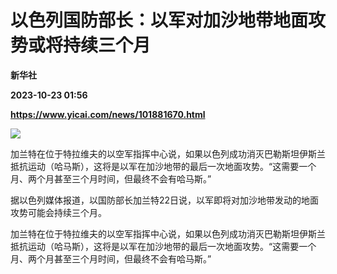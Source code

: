 # 以色列国防部长：以军对加沙地带地面攻势或将持续三个月
**新华社**

**2023-10-23 01:56**

**https://www.yicai.com/news/101881670.html**

![](https://imgcdn.yicai.com/uppics/slides/2023/10/6e88fd426c01c436e4c8d864e91ff6e5.jpg)

加兰特在位于特拉维夫的以空军指挥中心说，如果以色列成功消灭巴勒斯坦伊斯兰抵抗运动（哈马斯），这将是以军在加沙地带的最后一次地面攻势。“这需要一个月、两个月甚至三个月时间，但最终不会有哈马斯。”

据以色列媒体报道，以国防部长加兰特22日说，以军即将对加沙地带发动的地面攻势可能会持续三个月。

加兰特在位于特拉维夫的以空军指挥中心说，如果以色列成功消灭巴勒斯坦伊斯兰抵抗运动（哈马斯），这将是以军在加沙地带的最后一次地面攻势。“这需要一个月、两个月甚至三个月时间，但最终不会有哈马斯。”
